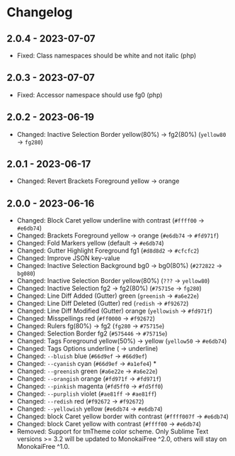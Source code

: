 # Changelog

## 2.0.4 - 2023-07-07

* Fixed: Class namespaces should be white and not italic (php)

## 2.0.3 - 2023-07-07

* Fixed: Accessor namespace should use fg0 (php)

## 2.0.2 - 2023-06-19

* Changed: Inactive Selection Border yellow(80%) → fg2(80%) (`yellow80` → `fg280`)

## 2.0.1 - 2023-06-17

* Changed: Revert Brackets Foreground yellow → orange

## 2.0.0 - 2023-06-16

* Changed: Block Caret yellow underline with contrast (`#ffff00` → `#e6db74`)
* Changed: Brackets Foreground yellow → orange (`#e6db74` → `#fd971f`)
* Changed: Fold Markers yellow (default → `#e6db74`)
* Changed: Gutter Highlight Foreground fg1 (`#d8d8d2` → `#cfcfc2`)
* Changed: Improve JSON key-value
* Changed: Inactive Selection Background bg0 → bg0(80%) (`#272822` → `bg080`)
* Changed: Inactive Selection Border yellow(80%) (`???` → `yellow80`)
* Changed: Inactive Selection fg2 → fg2(80%) (`#75715e` → `fg280`)
* Changed: Line Diff Added (Gutter) green (`greenish` → `#a6e22e`)
* Changed: Line Diff Deleted (Gutter) red (`redish` → `#f92672`)
* Changed: Line Diff Modified (Gutter) orange (`yellowish` → `#fd971f`)
* Changed: Misspellings red (`#ff0000` → `#f92672`)
* Changed: Rulers fg(80%) → fg2 (`fg280` → `#75715e`)
* Changed: Selection Border fg2 (`#575446` → `#75715e`)
* Changed: Tags Foreground yellow(50%) → yellow (`yellow50` → `#e6db74`)
* Changed: Tags Options underline ( → underline)
* Changed: `--bluish` blue (`#66d9ef` → `#66d9ef`)
* Changed: `--cyanish` cyan (`#66d9ef` → `#a1efe4`) \*
* Changed: `--greenish` green (`#a6e22e` → `#a6e22e`)
* Changed: `--orangish` orange (`#fd971f` → `#fd971f`)
* Changed: `--pinkish` magenta (`#fd5ff0` → `#fd5ff0`)
* Changed: `--purplish` violet (`#ae81ff` → `#ae81ff`)
* Changed: `--redish` red (`#f92672` → `#f92672`)
* Changed: `--yellowish` yellow (`#e6db74` → `#e6db74`)
* Changed: block Caret yellow border with contrast (`#ffff007f` → `#e6db74`)
* Changed: block Caret yellow with contrast (`#ffff00` → `#e6db74`)
* Removed: Support for tmTheme color scheme. Only Sublime Text versions >= 3.2 will be updated to MonokaiFree ^2.0, others will stay on MonokaiFree ^1.0.
